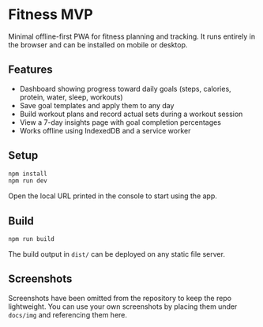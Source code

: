# Fitness MVP

Minimal offline-first PWA for fitness planning and tracking. It runs entirely in the browser and can be installed on mobile or desktop.

## Features
- Dashboard showing progress toward daily goals (steps, calories, protein, water, sleep, workouts)
- Save goal templates and apply them to any day
- Build workout plans and record actual sets during a workout session
- View a 7-day insights page with goal completion percentages
- Works offline using IndexedDB and a service worker

## Setup

```bash
npm install
npm run dev
```

Open the local URL printed in the console to start using the app.

## Build

```bash
npm run build
```

The build output in `dist/` can be deployed on any static file server.

## Screenshots

Screenshots have been omitted from the repository to keep the repo lightweight. You can use your own screenshots by placing them under `docs/img` and referencing them here.

